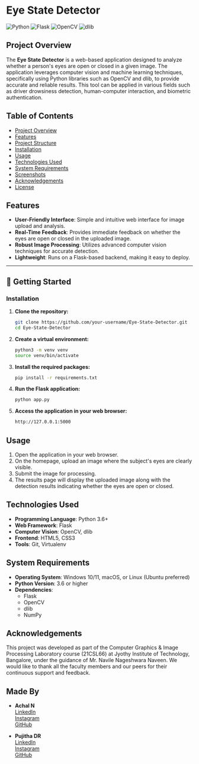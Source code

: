 # Eye State Detector

![Python](https://img.shields.io/badge/Python-3.6%2B-blue) ![Flask](https://img.shields.io/badge/Flask-2.0.1-blue) ![OpenCV](https://img.shields.io/badge/OpenCV-4.5.3-green) ![dlib](https://img.shields.io/badge/dlib-19.22-green)

## Project Overview

The **Eye State Detector** is a web-based application designed to analyze whether a person's eyes are open or closed in a given image. The application leverages computer vision and machine learning techniques, specifically using Python libraries such as OpenCV and dlib, to provide accurate and reliable results. This tool can be applied in various fields such as driver drowsiness detection, human-computer interaction, and biometric authentication.

## Table of Contents
- [Project Overview](#project-overview)
- [Features](#features)
- [Project Structure](#project-structure)
- [Installation](#installation)
- [Usage](#usage)
- [Technologies Used](#technologies-used)
- [System Requirements](#system-requirements)
- [Screenshots](#screenshots)
- [Acknowledgements](#acknowledgements)
- [License](#license)

## Features

- **User-Friendly Interface**: Simple and intuitive web interface for image upload and analysis.
- **Real-Time Feedback**: Provides immediate feedback on whether the eyes are open or closed in the uploaded image.
- **Robust Image Processing**: Utilizes advanced computer vision techniques for accurate detection.
- **Lightweight**: Runs on a Flask-based backend, making it easy to deploy.

---

## 🚀 Getting Started

### Installation

1. **Clone the repository:**
   ```bash
   git clone https://github.com/your-username/Eye-State-Detector.git
   cd Eye-State-Detector

2. **Create a virtual environment:**
   ```bash
   python3 -m venv venv
   source venv/bin/activate

3. **Install the required packages:**
   ```bash
   pip install -r requirements.txt

4. **Run the Flask application:**
   ```bash
   python app.py

5. **Access the application in your web browser:**
   ```bash
   http://127.0.0.1:5000

## Usage

1. Open the application in your web browser.
2. On the homepage, upload an image where the subject's eyes are clearly visible.
3. Submit the image for processing.
4. The results page will display the uploaded image along with the detection results indicating whether the eyes are open or closed.

## Technologies Used

- **Programming Language**: Python 3.6+
- **Web Framework**: Flask
- **Computer Vision**: OpenCV, dlib
- **Frontend**: HTML5, CSS3
- **Tools**: Git, Virtualenv

## System Requirements

- **Operating System**: Windows 10/11, macOS, or Linux (Ubuntu preferred)
- **Python Version**: 3.6 or higher
- **Dependencies**:
  - Flask
  - OpenCV
  - dlib
  - NumPy

## Acknowledgements

This project was developed as part of the Computer Graphics & Image Processing Laboratory course (21CSL66) at Jyothy Institute of Technology, Bangalore, under the guidance of Mr. Navile Nageshwara Naveen. We would like to thank all the faculty members and our peers for their continuous support and feedback.

## Made By

- **Achal N**  
  [LinkedIn](https://www.linkedin.com/in/achal-n-35153821b)  
  [Instagram](https://instagram.com/achal_n26)  
  [GitHub](https://github.com/achalnm)

- **Pujitha DR**  
  [LinkedIn](https://www.linkedin.com/in/pujitha-ramesh-937986228)  
  [Instagram](https://instagram.com/pujitha_dr)  
  [GitHub](https://github.com/pujitha2712)
